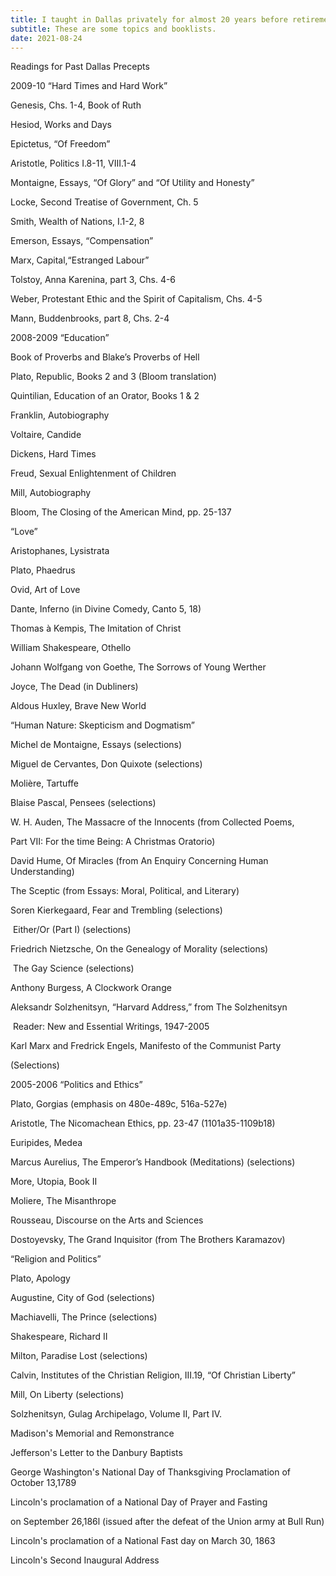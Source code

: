 ```yaml
---
title: I taught in Dallas privately for almost 20 years before retirement.
subtitle: These are some topics and booklists.
date: 2021-08-24
---
```


Readings for Past Dallas Precepts

2009-10   “Hard Times and Hard Work”

Genesis, Chs. 1-4, Book of Ruth

Hesiod, Works and Days

Epictetus, “Of Freedom”

Aristotle, Politics I.8-11, VIII.1-4

Montaigne, Essays, “Of Glory” and “Of Utility and Honesty”

Locke, Second Treatise of Government, Ch. 5

Smith, Wealth of Nations, I.1-2, 8

Emerson, Essays, “Compensation”

Marx, Capital,“Estranged Labour”

Tolstoy, Anna Karenina, part 3, Chs. 4-6

Weber, Protestant Ethic and the Spirit of Capitalism, Chs. 4-5

Mann, Buddenbrooks, part 8, Chs. 2-4

2008-2009   “Education”

Book of Proverbs and Blake’s Proverbs of Hell

Plato, Republic, Books 2 and 3 (Bloom translation)

Quintilian, Education of an Orator, Books 1 & 2

Franklin, Autobiography

Voltaire, Candide

Dickens, Hard Times

Freud, Sexual Enlightenment of Children

Mill, Autobiography

Bloom, The Closing of the American Mind, pp. 25-137

“Love”

Aristophanes, Lysistrata

Plato, Phaedrus

Ovid, Art of Love

Dante, Inferno (in Divine Comedy, Canto 5, 18)

Thomas à Kempis, The Imitation of Christ

William Shakespeare, Othello

Johann Wolfgang von Goethe, The Sorrows of Young Werther

Joyce, The Dead (in Dubliners)

Aldous Huxley, Brave New World

“Human Nature: Skepticism and Dogmatism”

Michel de Montaigne, Essays (selections)

Miguel de Cervantes, Don Quixote (selections)

Molière, Tartuffe

Blaise Pascal, Pensees (selections)

W. H. Auden, The Massacre of the Innocents (from Collected Poems,

Part VII: For the time Being: A Christmas Oratorio)

David Hume, Of Miracles (from An Enquiry Concerning Human Understanding)

The Sceptic (from Essays: Moral, Political, and Literary)

Soren Kierkegaard, Fear and Trembling (selections)

​        Either/Or (Part I) (selections)

Friedrich Nietzsche, On the Genealogy of Morality (selections)

​         The Gay Science (selections)

Anthony Burgess, A Clockwork Orange

Aleksandr Solzhenitsyn, “Harvard Address,” from The Solzhenitsyn

​     Reader: New and Essential Writings, 1947-2005

Karl Marx and Fredrick Engels, Manifesto of the Communist Party

   (Selections)

2005-2006   “Politics and Ethics”

Plato, Gorgias (emphasis on 480e-489c, 516a-527e)

Aristotle, The Nicomachean Ethics, pp. 23-47 (1101a35-1109b18)

Euripides, Medea

Marcus Aurelius, The Emperor’s Handbook (Meditations) (selections)

More, Utopia, Book II

Moliere, The Misanthrope

Rousseau, Discourse on the Arts and Sciences

Dostoyevsky, The Grand Inquisitor (from The Brothers Karamazov)

“Religion and Politics”

Plato, Apology

Augustine, City of God (selections)

Machiavelli, The Prince (selections)

Shakespeare, Richard II

Milton, Paradise Lost (selections)

Calvin, Institutes of the Christian Religion, III.19, “Of Christian Liberty”

Mill, On Liberty (selections)

Solzhenitsyn, Gulag Archipelago, Volume II, Part IV.

Madison's Memorial and Remonstrance

Jefferson's Letter to the Danbury Baptists

George Washington's National Day of Thanksgiving Proclamation of October 13,1789

Lincoln's proclamation of a National Day of Prayer and Fasting

on September 26,186l (issued after the defeat of the Union army at Bull Run)

Lincoln's proclamation of a National Fast day on March 30, 1863

Lincoln's Second Inaugural Address
